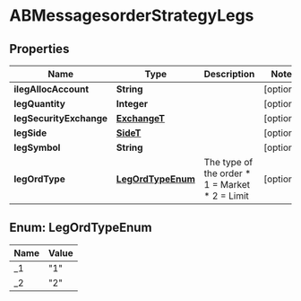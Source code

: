 # ABMessagesorderStrategyLegs

## Properties
Name | Type | Description | Notes
------------ | ------------- | ------------- | -------------
**ilegAllocAccount** | **String** |  |  [optional]
**legQuantity** | **Integer** |  |  [optional]
**legSecurityExchange** | [**ExchangeT**](ExchangeT.md) |  |  [optional]
**legSide** | [**SideT**](SideT.md) |  |  [optional]
**legSymbol** | **String** |  |  [optional]
**legOrdType** | [**LegOrdTypeEnum**](#LegOrdTypeEnum) | The type of the order  * 1 &#x3D; Market * 2 &#x3D; Limit  |  [optional]

<a name="LegOrdTypeEnum"></a>
## Enum: LegOrdTypeEnum
Name | Value
---- | -----
_1 | &quot;1&quot;
_2 | &quot;2&quot;
